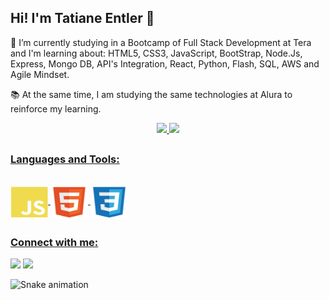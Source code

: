 <h2>Hi! I'm Tatiane Entler 👋</h2>

🌱 I’m currently studying in a Bootcamp of Full Stack Development at Tera and I'm learning about: HTML5, CSS3, JavaScript, BootStrap, Node.Js, Express, Mongo DB, API's Integration, React, Python, Flash, SQL, AWS and Agile Mindset. 

:books: At the same time, I am studying the same technologies at Alura to reinforce my learning.


<div align="center">
  <a href="https://github.com/tatientler">
  <img height="150em" src="https://github-readme-stats.vercel.app/api?username=tatientler&show_icons=true&theme=dracula&include_all_commits=true&count_private=true"/>
  <img height="150em" src="https://github-readme-stats.vercel.app/api/top-langs/?username=tatientler&layout=compact&langs_count=7&theme=dracula"/>
</div>
  
  ##
  
  <h3>Languages and Tools:</h3>

<div style="display: inline_block"><br>
  <a href="https://developer.mozilla.org/en-US/docs/Web/JavaScript" target="_blank"><img align="center" alt="Js" height="50" width="60" src="https://raw.githubusercontent.com/devicons/devicon/master/icons/javascript/javascript-plain.svg">
  <a href="https://www.w3schools.com/html/html_intro.asp" target="_blank"><img align="center" alt="HTML" height="50" width="60" src="https://raw.githubusercontent.com/devicons/devicon/master/icons/html5/html5-original.svg">
  <a href="https://www.w3schools.com/html/html_css.asp" target="_blank"><img align="center" alt="CSS" height="50" width="60" src="https://raw.githubusercontent.com/devicons/devicon/master/icons/css3/css3-original.svg">
</div>
  
  ##
  
  <h3>Connect with me:</h3>
  
<div> 
  <a href = "mailto:tatiane.entler@gmail.com"><img src="https://img.shields.io/badge/-Gmail-%23333?style=for-the-badge&logo=gmail&logoColor=white" target="_blank"></a>
  <a href="https://www.linkedin.com/in/tatiane-camargo-entler-52588365/" target="_blank"><img src="https://img.shields.io/badge/-LinkedIn-%230077B5?style=for-the-badge&logo=linkedin&logoColor=white" target="_blank"></a>
  
  ![Snake animation](https://github.com/tatientler/tatientler/blob/output/github-contribution-grid-snake.svg)
  
</div>
